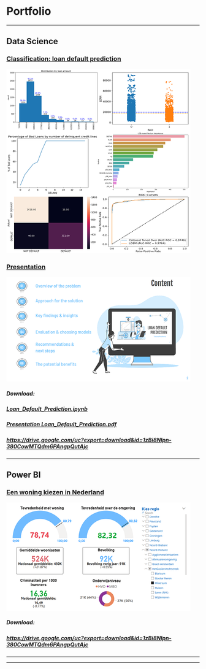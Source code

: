# Portfolio

---






## Data Science

### [Classification: loan default prediction](/Loan_Default_Prediction)
<img src="images/LOAN_DEFAULT_PREDICRION.png"/>

### [Presentation](pdf/Loan_Default_Prediction.pdf)
<img src="images/Content.png?raw=true"/>

##### Download:

##### <a href="/Loan_Default_Prediction.ipynb" download>Loan_Default_Prediction.ipynb</a>

##### <a href="pdf/Loan_Default_Prediction.pdf" download>Presentation Loan_Default_Prediction.pdf</a>

##### https://drive.google.com/uc?export=download&id=1zBi8Nlpn-380CowMTQdm6PAngpQutAjc
---


## Power BI

### [Een woning kiezen in Nederland](pdf/Levensstandaard_per_regio_NL.pdf)
<img src="images/Levensstandaard per regio NL.png"/>

##### Download:

##### https://drive.google.com/uc?export=download&id=1zBi8Nlpn-380CowMTQdm6PAngpQutAjc

---

---



